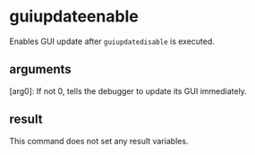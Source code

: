# guiupdateenable

Enables GUI update after `guiupdatedisable` is executed.

## arguments

\[arg0\]: If not 0, tells the debugger to update its GUI immediately.

## result

This command does not set any result variables.
